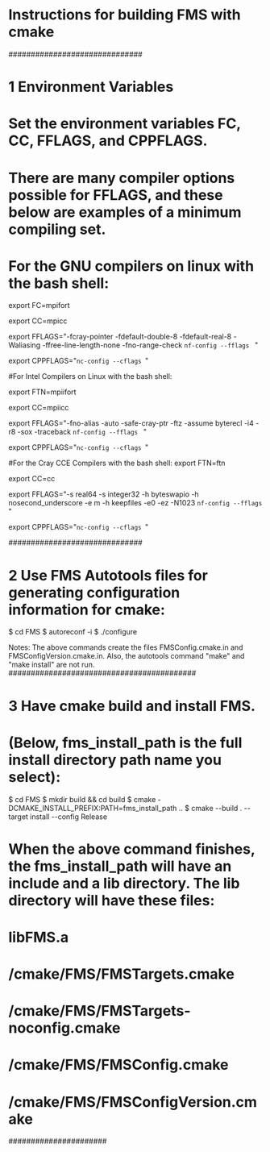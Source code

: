# Instructions for building FMS with cmake
##############################
# 1 Environment Variables
# Set the environment variables FC, CC, FFLAGS, and CPPFLAGS.
# There are many compiler options possible for FFLAGS, and these below are examples of a minimum compiling set.

# For the GNU compilers on linux with the bash shell:

export FC=mpifort

export CC=mpicc

export FFLAGS="-fcray-pointer -fdefault-double-8 -fdefault-real-8 -Waliasing -ffree-line-length-none -fno-range-check `nf-config --fflags ` "

export CPPFLAGS="`nc-config --cflags `"


#For Intel Compilers on Linux with the bash shell:

export FTN=mpiifort

export CC=mpiicc

export FFLAGS="-fno-alias -auto -safe-cray-ptr -ftz -assume byterecl -i4 -r8 -sox -traceback  `nf-config --fflags ` "

export CPPFLAGS="`nc-config --cflags `"

#For the Cray CCE Compilers with the bash shell:
export FTN=ftn

export CC=cc

export FFLAGS="-s real64 -s integer32 -h byteswapio -h nosecond_underscore -e m -h keepfiles -e0 -ez -N1023 `nf-config --fflags ` "

export CPPFLAGS="`nc-config --cflags `"

##############################
# 2 Use FMS Autotools files for generating configuration information for cmake:

$ cd FMS
$ autoreconf -i
$ ./configure

Notes: The above commands create the files FMSConfig.cmake.in and FMSConfigVersion.cmake.in. Also, the autotools
command "make" and "make install" are not run.
##########################################
# 3 Have cmake build and install FMS.
# (Below, fms_install_path is the full install directory path name  you select):

$ cd FMS
$ mkdir build && cd build
$ cmake -DCMAKE_INSTALL_PREFIX:PATH=fms_install_path ..
$ cmake --build . --target install --config Release

# When the above command finishes, the fms_install_path will have an include and a lib directory. The lib directory will have these files:
#     libFMS.a
#     /cmake/FMS/FMSTargets.cmake
#     /cmake/FMS/FMSTargets-noconfig.cmake
#     /cmake/FMS/FMSConfig.cmake
#     /cmake/FMS/FMSConfigVersion.cmake
######################
